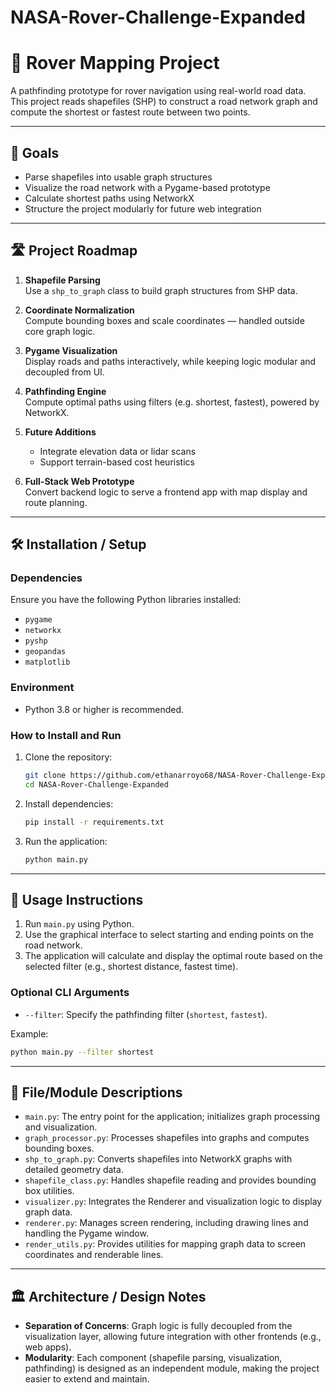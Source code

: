 # NASA-Rover-Challenge-Expanded
# 🚀 Rover Mapping Project

A pathfinding prototype for rover navigation using real-world road data. This project reads shapefiles (SHP) to construct a road network graph and compute the shortest or fastest route between two points.

---

## 🎯 Goals

- Parse shapefiles into usable graph structures
- Visualize the road network with a Pygame-based prototype
- Calculate shortest paths using NetworkX
- Structure the project modularly for future web integration

---

## 🛣️ Project Roadmap

1. **Shapefile Parsing**  
   Use a `shp_to_graph` class to build graph structures from SHP data.

2. **Coordinate Normalization**  
   Compute bounding boxes and scale coordinates — handled outside core graph logic.

3. **Pygame Visualization**  
   Display roads and paths interactively, while keeping logic modular and decoupled from UI.

4. **Pathfinding Engine**  
   Compute optimal paths using filters (e.g. shortest, fastest), powered by NetworkX.

5. **Future Additions**  
   - Integrate elevation data or lidar scans  
   - Support terrain-based cost heuristics  

6. **Full-Stack Web Prototype**  
   Convert backend logic to serve a frontend app with map display and route planning.

---

## 🛠️ Installation / Setup

### Dependencies

Ensure you have the following Python libraries installed:
- `pygame`
- `networkx`
- `pyshp`
- `geopandas`
- `matplotlib`

### Environment

- Python 3.8 or higher is recommended.

### How to Install and Run

1. Clone the repository:
   ```bash
   git clone https://github.com/ethanarroyo68/NASA-Rover-Challenge-Expanded.git
   cd NASA-Rover-Challenge-Expanded
   ```

2. Install dependencies:
   ```bash
   pip install -r requirements.txt
   ```

3. Run the application:
   ```bash
   python main.py
   ```

---

## 🚀 Usage Instructions

1. Run `main.py` using Python.
2. Use the graphical interface to select starting and ending points on the road network.
3. The application will calculate and display the optimal route based on the selected filter (e.g., shortest distance, fastest time).

### Optional CLI Arguments

- `--filter`: Specify the pathfinding filter (`shortest`, `fastest`).

Example:
```bash
python main.py --filter shortest
```

---

## 📁 File/Module Descriptions

- `main.py`: The entry point for the application; initializes graph processing and visualization.
- `graph_processor.py`: Processes shapefiles into graphs and computes bounding boxes.
- `shp_to_graph.py`: Converts shapefiles into NetworkX graphs with detailed geometry data.
- `shapefile_class.py`: Handles shapefile reading and provides bounding box utilities.
- `visualizer.py`: Integrates the Renderer and visualization logic to display graph data.
- `renderer.py`: Manages screen rendering, including drawing lines and handling the Pygame window.
- `render_utils.py`: Provides utilities for mapping graph data to screen coordinates and renderable lines.

---

## 🏛️ Architecture / Design Notes

- **Separation of Concerns**: Graph logic is fully decoupled from the visualization layer, allowing future integration with other frontends (e.g., web apps).
- **Modularity**: Each component (shapefile parsing, visualization, pathfinding) is designed as an independent module, making the project easier to extend and maintain.